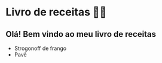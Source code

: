 # Livro de receitas :woman_cook:

## Olá! Bem vindo ao meu livro de receitas

- Strogonoff de frango
- Pavê
